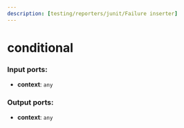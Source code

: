 ```yaml
---
description: [testing/reporters/junit/Failure inserter]
---
```


# conditional

### Input ports:

* __context__: ` any `

### Output ports:

* __context__: ` any `

